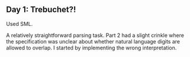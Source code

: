 Day 1: Trebuchet?!
------------------

Used SML.

A relatively straightforward parsing task. Part 2 had a slight crinkle
where the specification was unclear about whether natural language
digits are allowed to overlap. I started by implementing the wrong
interpretation.
